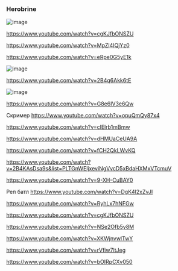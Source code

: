 ### Herobrine
![image](https://github.com/jestxfot/nostalgia/assets/87380272/64881a51-07b9-4659-b067-4bc85bd5fc66)

https://www.youtube.com/watch?v=cgKJfbONSZU

https://www.youtube.com/watch?v=MpZl4IQjYz0

https://www.youtube.com/watch?v=eRpe0G5yE1k

![image](https://github.com/jestxfot/nostalgia/assets/87380272/cf385f53-87d0-4518-864b-b7d5389f3634)

https://www.youtube.com/watch?v=2B4q6Akk6tE

![image](https://github.com/jestxfot/nostalgia/assets/87380272/34ba5a4c-ddfe-43a1-be59-2e64fc8434e0)

https://www.youtube.com/watch?v=G8e6IV3e6Qw

Скример https://www.youtube.com/watch?v=opuQmQy87x4

https://www.youtube.com/watch?v=clElrb1mBmw

https://www.youtube.com/watch?v=dHMUaCeUA9A

https://www.youtube.com/watch?v=fCH2QkLWvKQ

https://www.youtube.com/watch?v=2B4KAsDsa9s&list=PLTGnWEljxeviNgVvcD5xBdaHXMxVTcmuV

https://www.youtube.com/watch?v=9-XH-CuBAY0

Реп батл https://www.youtube.com/watch?v=DgK4l2xZvJI

https://www.youtube.com/watch?v=RyhLx7hNFGw

https://www.youtube.com/watch?v=cgKJfbONSZU

https://www.youtube.com/watch?v=NSe2Ofb5y8M

https://www.youtube.com/watch?v=XKWjnvwlTwY

https://www.youtube.com/watch?v=rVfiw7ltJeg

https://www.youtube.com/watch?v=bOIRpCXv050
